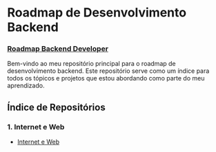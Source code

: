 # Roadmap de Desenvolvimento Backend 
### [Roadmap Backend Developer](https://roadmap.sh/backend)

Bem-vindo ao meu repositório principal para o roadmap de desenvolvimento backend. Este repositório serve como um índice para todos os tópicos e projetos que estou abordando como parte do meu aprendizado.

## Índice de Repositórios

### 1. Internet e Web
- [Internet e Web](https://github.com/gilmarSantana/)

